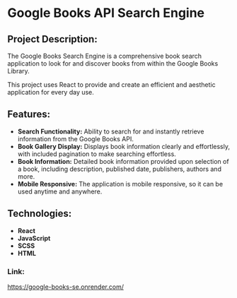# Google Books API Search Engine

## Project Description:

The Google Books Search Engine is a comprehensive book search application to look for and discover books from within the Google Books Library.

This project uses React to provide and create an efficient and aesthetic application for every day use.

## Features:

- **Search Functionality:** Ability to search for and instantly retrieve information from the Google Books API.
- **Book Gallery Display:** Displays book information clearly and effortlessly, with included pagination to make searching effortless.
- **Book Information:** Detailed book information provided upon selection of a book, including description, published date, publishers, authors and more.
- **Mobile Responsive:** The application is mobile responsive, so it can be used anytime and anywhere.

## Technologies:

- **React**
- **JavaScript**
- **SCSS**
- **HTML**

### Link:

https://google-books-se.onrender.com/
